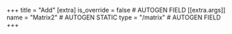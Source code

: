 +++
title = "Add"
[extra]
is_override = false # AUTOGEN FIELD
[[extra.args]]
name = "Matrix2" # AUTOGEN STATIC
type = "/matrix" # AUTOGEN FIELD
+++